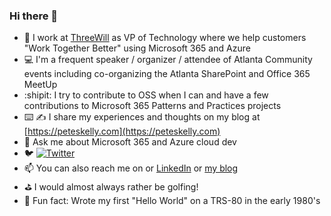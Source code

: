<!--
**pkskelly/pkskelly** is a ✨ _special_ ✨ repository because its `README.md` (this file) appears on your GitHub profile.
-->

### Hi there 👋

- 💼 I work at [ThreeWill](https://threewill.com) as VP of Technology where we help customers "Work Together Better" using Microsoft 365 and Azure
- 💻 I'm a frequent speaker / organizer / attendee of Atlanta Community events including co-organizing the Atlanta SharePoint and Office 365 MeetUp
- :shipit: I try to contribute to OSS when I can and have a few contributions to Microsoft 365 Patterns and Practices projects
- ⌨️ ✍️ I share my experiences and thoughts on my blog at [https://peteskelly.com](https://peteskelly.com)
- 💬 Ask me about Microsoft 365 and Azure cloud dev
- 🐦 [![Twitter](https://img.shields.io/twitter/follow/pskelly?label=Follow%20%40pskelly&style=social)](https://twitter.com/pskelly)
- 📫 You can also reach me on or [LinkedIn](https://www.linkedin.com/in/peterskelly/) or [my blog](https://peteskelly.com)
- :golf: I would almost always rather be golfing!
- :notebook: Fun fact: Wrote my first "Hello World" on a TRS-80 in the early 1980's 


<!--
Here are some ideas to get you started:

- 🌱 I’m currently learning everything I can about Azure DevOps...
- 👯 I’m looking to collaborate on ...
- 🤔 I’m looking for help with ...
- 💬 Ask me about ...
- 📫 How to reach me: ...
- 😄 Pronouns: ...
-->







